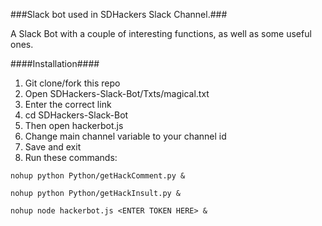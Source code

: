 ###Slack bot used in SDHackers Slack Channel.###

A Slack Bot with a couple of interesting functions,
as well as some useful ones.

####Installation####
1. Git clone/fork this repo
2. Open SDHackers-Slack-Bot/Txts/magical.txt
3. Enter the correct link
4. cd SDHackers-Slack-Bot
5. Then open hackerbot.js
6. Change main channel variable to your channel id
7. Save and exit
8. Run these commands:

  `nohup python Python/getHackComment.py &`
  
  `nohup python Python/getHackInsult.py &`
  
  `nohup node hackerbot.js <ENTER TOKEN HERE> &`
